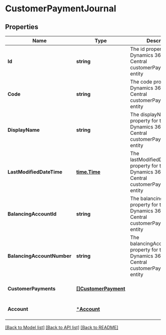 # CustomerPaymentJournal

## Properties
Name | Type | Description | Notes
------------ | ------------- | ------------- | -------------
**Id** | **string** | The id property for the Dynamics 365 Business Central customerPaymentJournal entity | [optional] [default to null]
**Code** | **string** | The code property for the Dynamics 365 Business Central customerPaymentJournal entity | [optional] [default to null]
**DisplayName** | **string** | The displayName property for the Dynamics 365 Business Central customerPaymentJournal entity | [optional] [default to null]
**LastModifiedDateTime** | [**time.Time**](time.Time.md) | The lastModifiedDateTime property for the Dynamics 365 Business Central customerPaymentJournal entity | [optional] [default to null]
**BalancingAccountId** | **string** | The balancingAccountId property for the Dynamics 365 Business Central customerPaymentJournal entity | [optional] [default to null]
**BalancingAccountNumber** | **string** | The balancingAccountNumber property for the Dynamics 365 Business Central customerPaymentJournal entity | [optional] [default to null]
**CustomerPayments** | [**[]CustomerPayment**](customerPayment.md) |  | [optional] [default to null]
**Account** | [***Account**](account.md) |  | [optional] [default to null]

[[Back to Model list]](../README.md#documentation-for-models) [[Back to API list]](../README.md#documentation-for-api-endpoints) [[Back to README]](../README.md)


